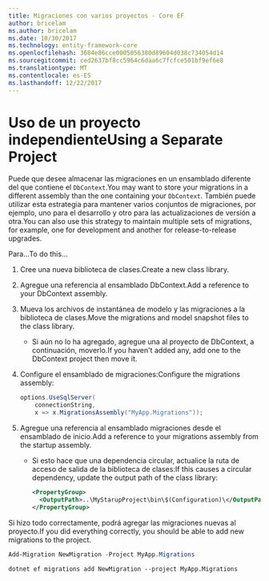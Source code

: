 ```yaml
---
title: Migraciones con varios proyectos - Core EF
author: bricelam
ms.author: bricelam
ms.date: 10/30/2017
ms.technology: entity-framework-core
ms.openlocfilehash: 3684e86cce0005056380d89604d038c734054d14
ms.sourcegitcommit: ced2637bf8cc5964c6daa6c7fcfce501bf9ef6e8
ms.translationtype: MT
ms.contentlocale: es-ES
ms.lasthandoff: 12/22/2017
---
```

<a name="using-a-separate-project"></a><span data-ttu-id="1c55c-102">Uso de un proyecto independiente</span><span class="sxs-lookup"><span data-stu-id="1c55c-102">Using a Separate Project</span></span>
========================
<span data-ttu-id="1c55c-103">Puede que desee almacenar las migraciones en un ensamblado diferente del que contiene el `DbContext`.</span><span class="sxs-lookup"><span data-stu-id="1c55c-103">You may want to store your migrations in a different assembly than the one containing your `DbContext`.</span></span> <span data-ttu-id="1c55c-104">También puede utilizar esta estrategia para mantener varios conjuntos de migraciones, por ejemplo, uno para el desarrollo y otro para las actualizaciones de versión a otra.</span><span class="sxs-lookup"><span data-stu-id="1c55c-104">You can also use this strategy to maintain multiple sets of migrations, for example, one for development and another for release-to-release upgrades.</span></span>

<span data-ttu-id="1c55c-105">Para...</span><span class="sxs-lookup"><span data-stu-id="1c55c-105">To do this...</span></span>

1. <span data-ttu-id="1c55c-106">Cree una nueva biblioteca de clases.</span><span class="sxs-lookup"><span data-stu-id="1c55c-106">Create a new class library.</span></span>

2. <span data-ttu-id="1c55c-107">Agregue una referencia al ensamblado DbContext.</span><span class="sxs-lookup"><span data-stu-id="1c55c-107">Add a reference to your DbContext assembly.</span></span>

3. <span data-ttu-id="1c55c-108">Mueva los archivos de instantánea de modelo y las migraciones a la biblioteca de clases.</span><span class="sxs-lookup"><span data-stu-id="1c55c-108">Move the migrations and model snapshot files to the class library.</span></span>
   * <span data-ttu-id="1c55c-109">Si aún no lo ha agregado, agregue una al proyecto de DbContext, a continuación, moverlo.</span><span class="sxs-lookup"><span data-stu-id="1c55c-109">If you haven't added any, add one to the DbContext project then move it.</span></span>

4. <span data-ttu-id="1c55c-110">Configure el ensamblado de migraciones:</span><span class="sxs-lookup"><span data-stu-id="1c55c-110">Configure the migrations assembly:</span></span>

   ``` csharp
   options.UseSqlServer(
       connectionString,
       x => x.MigrationsAssembly("MyApp.Migrations"));
   ```

5. <span data-ttu-id="1c55c-111">Agregue una referencia al ensamblado migraciones desde el ensamblado de inicio.</span><span class="sxs-lookup"><span data-stu-id="1c55c-111">Add a reference to your migrations assembly from the startup assembly.</span></span>
   * <span data-ttu-id="1c55c-112">Si esto hace que una dependencia circular, actualice la ruta de acceso de salida de la biblioteca de clases:</span><span class="sxs-lookup"><span data-stu-id="1c55c-112">If this causes a circular dependency, update the output path of the class library:</span></span>

     ``` xml
     <PropertyGroup>
       <OutputPath>..\MyStarupProject\bin\$(Configuration)\</OutputPath>
     </PropertyGroup>
     ```

<span data-ttu-id="1c55c-113">Si hizo todo correctamente, podrá agregar las migraciones nuevas al proyecto.</span><span class="sxs-lookup"><span data-stu-id="1c55c-113">If you did everything correctly, you should be able to add new migrations to the project.</span></span>

``` powershell
Add-Migration NewMigration -Project MyApp.Migrations
```
``` Console
dotnet ef migrations add NewMigration --project MyApp.Migrations
```

